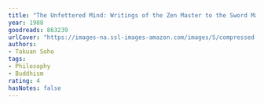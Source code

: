 ```yaml
---
title: "The Unfettered Mind: Writings of the Zen Master to the Sword Master"
year: 1988
goodreads: 863239
urlCover: "https://images-na.ssl-images-amazon.com/images/S/compressed.photo.goodreads.com/books/1348870927i/863239.jpg"
authors:
- Takuan Soho
tags:
- Philosophy
- Buddhism
rating: 4
hasNotes: false
---
```

